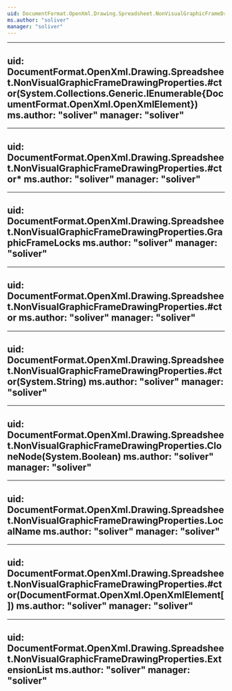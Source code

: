 ```yaml
---
uid: DocumentFormat.OpenXml.Drawing.Spreadsheet.NonVisualGraphicFrameDrawingProperties
ms.author: "soliver"
manager: "soliver"
---
```


---
uid: DocumentFormat.OpenXml.Drawing.Spreadsheet.NonVisualGraphicFrameDrawingProperties.#ctor(System.Collections.Generic.IEnumerable{DocumentFormat.OpenXml.OpenXmlElement})
ms.author: "soliver"
manager: "soliver"
---

---
uid: DocumentFormat.OpenXml.Drawing.Spreadsheet.NonVisualGraphicFrameDrawingProperties.#ctor*
ms.author: "soliver"
manager: "soliver"
---

---
uid: DocumentFormat.OpenXml.Drawing.Spreadsheet.NonVisualGraphicFrameDrawingProperties.GraphicFrameLocks
ms.author: "soliver"
manager: "soliver"
---

---
uid: DocumentFormat.OpenXml.Drawing.Spreadsheet.NonVisualGraphicFrameDrawingProperties.#ctor
ms.author: "soliver"
manager: "soliver"
---

---
uid: DocumentFormat.OpenXml.Drawing.Spreadsheet.NonVisualGraphicFrameDrawingProperties.#ctor(System.String)
ms.author: "soliver"
manager: "soliver"
---

---
uid: DocumentFormat.OpenXml.Drawing.Spreadsheet.NonVisualGraphicFrameDrawingProperties.CloneNode(System.Boolean)
ms.author: "soliver"
manager: "soliver"
---

---
uid: DocumentFormat.OpenXml.Drawing.Spreadsheet.NonVisualGraphicFrameDrawingProperties.LocalName
ms.author: "soliver"
manager: "soliver"
---

---
uid: DocumentFormat.OpenXml.Drawing.Spreadsheet.NonVisualGraphicFrameDrawingProperties.#ctor(DocumentFormat.OpenXml.OpenXmlElement[])
ms.author: "soliver"
manager: "soliver"
---

---
uid: DocumentFormat.OpenXml.Drawing.Spreadsheet.NonVisualGraphicFrameDrawingProperties.ExtensionList
ms.author: "soliver"
manager: "soliver"
---
